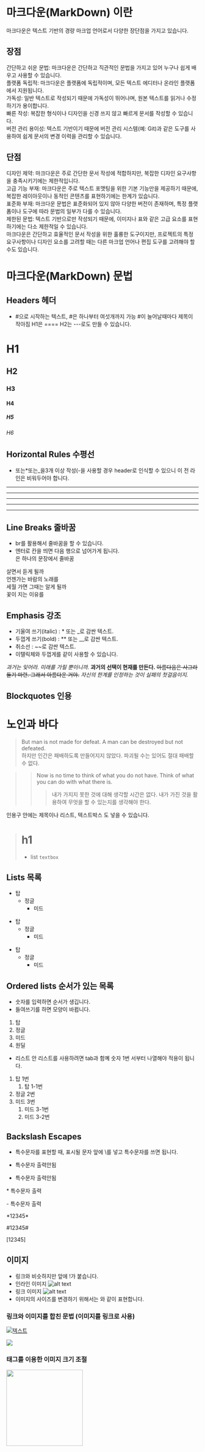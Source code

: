 # 마크다운(MarkDown) 이란

마크다운은 텍스트 기반의 경량 마크업 언어로서 다양한 장단점을 가지고 있습니다.

## 장점


간단하고 쉬운 문법: 마크다운은 간단하고 직관적인 문법을 가지고 있어 누구나 쉽게 배우고 사용할 수 있습니다.<br>
플랫폼 독립적: 마크다운은 플랫폼에 독립적이며, 모든 텍스트 에디터나 온라인 플랫폼에서 지원됩니다.<br>
가독성: 일반 텍스트로 작성되기 때문에 가독성이 뛰어나며, 원본 텍스트를 읽거나 수정하기가 용이합니다.<br>
빠른 작성: 복잡한 형식이나 디자인을 신경 쓰지 않고 빠르게 문서를 작성할 수 있습니다.<br>
버전 관리 용이성: 텍스트 기반이기 때문에 버전 관리 시스템(예: Git)과 같은 도구를 사용하여 쉽게 문서의 변경 이력을 관리할 수 있습니다.<br>

## 단점


디자인 제약: 마크다운은 주로 간단한 문서 작성에 적합하지만, 복잡한 디자인 요구사항을 충족시키기에는 제한적입니다.<br>
고급 기능 부재: 마크다운은 주로 텍스트 포맷팅을 위한 기본 기능만을 제공하기 때문에, 복잡한 레이아웃이나 동적인 콘텐츠를 표현하기에는 한계가 있습니다.<br>
표준화 부재: 마크다운 문법은 표준화되어 있지 않아 다양한 버전이 존재하며, 특정 플랫폼이나 도구에 따라 문법의 일부가 다를 수 있습니다.<br>
제한된 문법: 텍스트 기반으로만 작성되기 때문에, 이미지나 표와 같은 고급 요소를 표현하기에는 다소 제한적일 수 있습니다.<br>
마크다운은 간단하고 효율적인 문서 작성을 위한 훌륭한 도구이지만, 프로젝트의 특정 요구사항이나 디자인 요소를 고려할 때는 다른 마크업 언어나 편집 도구를 고려해야 할 수도 있습니다.<br>

# 마크다운(MarkDown) 문법



## Headers 헤더

- #으로 시작하는 텍스트, #은 하나부터 여섯개까지 가능 #이 늘어날때마다 제목이 작아짐 H1은 ==== H2는 ---로도 만들 수 있습니다.
# H1
## H2
### H3
#### H4
##### H5
###### H6

## Horizontal Rules 수평선

- 또는*또는_을3개 이상 작성(-을 사용할 경우 header로 인식할 수 있으니 이 전 라인은 비워두어야 합니다.

* * *
***
*****
- - -
-------------------

## Line Breaks 줄바꿈

- br를 활용해서 줄바꿈을 할 수 있습니다.
- 엔터로 칸을 띄면 다음 행으로 넘어가게 됩니다. <br>은 하나의 문장에서 줄바꿈


살면서 듣게 될까<br>
언젠가는 바람의 노래를<br>
세월 가면 그때는 알게 될까<br>
꽃이 지는 이유를<br>

## Emphasis 강조

- 기울여 쓰기(italic) : * 또는 _로 감싼 텍스트.
- 두껍게 쓰기(bold) : ** 또는 __로 감싼 텍스트.
- 취소선 : ~~로 감싼 텍스트.
- 이탤릭체와 두껍게를 같이 사용할 수 있습니다.

_과거는 잊어라. 미래를 가릴 뿐이니까._
**과거의 선택이 현재를 만든다.**
~~아름다움은 사그라들기 마련. 그래서 아름다운 거야.~~
_자신의 한계를 인정하는 것이 실패의 첫걸음이지._

## Blockquotes 인용

# 노인과 바다
> But man is not made for defeat. A man can be destroyed but not defeated.<br> 
> 하지만 인간은 패배하도록 만들어지지 않았다. 파괴될 수는 있어도 절대 패배할 수 없다.

> > Now is no time to think of what you do not have. Think of what you can do with what there is.
> > > 내가 가지지 못한 것에 대해 생각할 시간은 없다. 내가 가진 것을 활용하여 무엇을 할 수 있는지를 생각해야 한다.

인용구 안에는 제목이나 리스트, 텍스트박스 도 넣을 수 있습니다.

> # h1
> * list
> `textbox`

## Lists 목록

* 탑
  * 정글
    * 미드
+ 탑
  + 정글
    + 미드
- 탑
  - 정글
    - 미드
   

## Ordered lists 순서가 있는 목록

- 숫자를 입력하면 순서가 생깁니다.
- 들여쓰기를 하면 모양이 바뀝니다.

1. 탑
2. 정글
3. 미드
5. 원딜 <!-- 5번을 썻는데도 4번으로 표시된다. -->

- 리스트 안 리스트를 사용하려면 tab과 함꼐 숫자 1번 서부터 나열해야 적용이 됩니다.

1. 탑 1번 
    1. 탑 1-1번
2. 정글 2번 
3. 미드 3번 
    1. 미드 3-1번 <!-- 리스트 안 리스트를 사용하려면 tab과 함꼐 숫자 1번 서부터 -->
    2. 미드 3-2번


## Backslash Escapes

- 특수문자를 표현할 때, 표시될 문자 앞에 \를 넣고 특수문자를 쓰면 됩니다.

* 특수문자 출력안됨
- 특수문자 출력안됨

\* 특수문자 출력

\- 특수문자 출력


\*12345\*

\#12345\#

\[12345\]

## 이미지


- 링크와 비슷하지만 앞에 !가 붙습니다.
- 인라인 이미지 ![alt text](/test.png)
- 링크 이미지 ![alt text](image_URL)
- 이미지의 사이즈를 변경하기 위해서는 <img width="OOOpx" height="OOOpx"></img>와 같이 표현합니다.

### 링크와 이미지를 합친 문법 (이미지를 링크로 사용)

[ ![텍스트](이미지URL) ]( 링크URL )

[![](https://t1.daumcdn.net/cafeattach/1D7bO/a72dde3a47d0ca50b567bc4d74702f8a53aa1cbe)](https://github.com/kkamagnun)


### <img>태그를 이용한 이미지 크기 조절

<img src="https://i1.sndcdn.com/avatars-000639959556-jhitcq-t500x500.jpg" width="200" height="200" />





